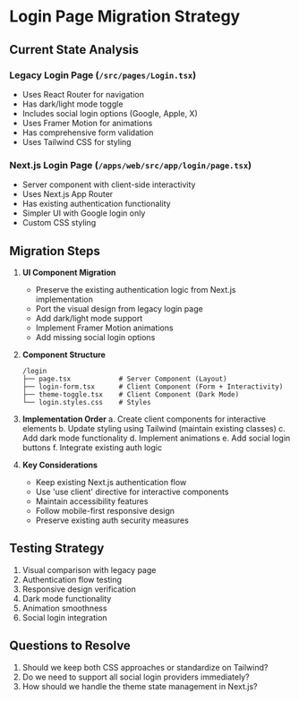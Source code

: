 # Login Page Migration Strategy

## Current State Analysis

### Legacy Login Page (`/src/pages/Login.tsx`)

- Uses React Router for navigation
- Has dark/light mode toggle
- Includes social login options (Google, Apple, X)
- Uses Framer Motion for animations
- Has comprehensive form validation
- Uses Tailwind CSS for styling

### Next.js Login Page (`/apps/web/src/app/login/page.tsx`)

- Server component with client-side interactivity
- Uses Next.js App Router
- Has existing authentication functionality
- Simpler UI with Google login only
- Custom CSS styling

## Migration Steps

1. **UI Component Migration**
   - Preserve the existing authentication logic from Next.js implementation
   - Port the visual design from legacy login page
   - Add dark/light mode support
   - Implement Framer Motion animations
   - Add missing social login options

2. **Component Structure**
   ```
   /login
   ├── page.tsx            # Server Component (Layout)
   ├── login-form.tsx      # Client Component (Form + Interactivity)
   ├── theme-toggle.tsx    # Client Component (Dark Mode)
   └── login.styles.css    # Styles
   ```

3. **Implementation Order**
   a. Create client components for interactive elements
   b. Update styling using Tailwind (maintain existing classes)
   c. Add dark mode functionality
   d. Implement animations
   e. Add social login buttons
   f. Integrate existing auth logic

4. **Key Considerations**
   - Keep existing Next.js authentication flow
   - Use 'use client' directive for interactive components
   - Maintain accessibility features
   - Follow mobile-first responsive design
   - Preserve existing auth security measures

## Testing Strategy
1. Visual comparison with legacy page
2. Authentication flow testing
3. Responsive design verification
4. Dark mode functionality
5. Animation smoothness
6. Social login integration

## Questions to Resolve
1. Should we keep both CSS approaches or standardize on Tailwind?
2. Do we need to support all social login providers immediately?
3. How should we handle the theme state management in Next.js?
